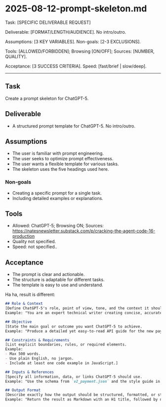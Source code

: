 # 2025-08-12-prompt-skeleton.md

Task: [SPECIFIC DELIVERABLE REQUEST]

Deliverable: [FORMAT/LENGTH/AUDIENCE]. No intro/outro.

Assumptions: [3 KEY VARIABLES]. Non-goals: [2-3 EXCLUSIONS].

Tools: [ALLOWED/FORBIDDEN]; Browsing [ON/OFF]; Sources: [NUMBER, QUALITY].

Acceptance: [3 SUCCESS CRITERIA]. Speed: [fast/brief | slow/deep].

***


## Task

Create a prompt skeleton for ChatGPT-5.

## Deliverable

- A structured prompt template for ChatGPT-5. No intro/outro.

## Assumptions

- The user is familiar with prompt engineering.
- The user seeks to optimize prompt effectiveness.
- The user wants a flexible template for various tasks.
- The skeleton uses the five headings used here.

### Non-goals

- Creating a specific prompt for a single task.
- Including detailed examples or explanations.

## Tools

- Allowed: ChatGPT-5; Browsing ON;
Sources: https://natesnewsletter.substack.com/p/cracking-the-agent-code-16-production
- Quality not specified.
- Speed: not specified..

## Acceptance

- The prompt is clear and actionable.
- The structure is adaptable for different tasks.
- The template is easy to use and understand.

Ha ha, result is different:


```markdown
## Role & Context
[Define ChatGPT-5's role, point of view, tone, and the context it should assume.
Example: "You are an expert technical writer creating concise, accurate documentation for software engineers."]

## Objective
[State the main goal or outcome you want ChatGPT-5 to achieve.
Example: "Produce a detailed yet easy-to-read API guide for the new payment processing system."]

## Constraints & Requirements
[List explicit boundaries, rules, or required elements.
Example:
- Max 500 words.
- Use plain English, no jargon.
- Include at least one code example in JavaScript.]

## Inputs & References
[Specify all information, data, or links ChatGPT-5 should use.
Example: "Use the schema from `v2_payment.json` and the style guide in `docs/style.md`."]

## Output Format
[Describe exactly how the output should be structured, formatted, or styled.
Example: "Return the result as Markdown with an H1 title, followed by numbered sections."]
```

